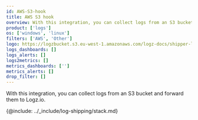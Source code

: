 ```yaml
---
id: AWS-S3-hook
title: AWS S3 hook
overview: With this integration, you can collect logs from an S3 bucket and forward them to Logz.io.
product: ['logs']
os: ['windows', 'linux']
filters: ['AWS', 'Other']
logo: https://logzbucket.s3.eu-west-1.amazonaws.com/logz-docs/shipper-logos/aws-s3.svg
logs_dashboards: []
logs_alerts: []
logs2metrics: []
metrics_dashboards: ['']
metrics_alerts: []
drop_filter: []
---
```



With this integration, you can collect logs from an S3 bucket and forward them to Logz.io.

 

{@include: ../_include/log-shipping/stack.md}


